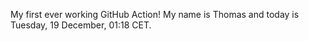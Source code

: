 My first ever working GitHub Action!
My name is Thomas and today is Tuesday, 19 December, 01:18 CET. 
